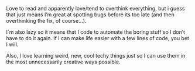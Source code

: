 Love to read and apparently love/tend to overthink everything, but i guess that just means I’m great at spotting bugs before its too late (and then overthinking the fix, of course...).  

I`m also lazy so it means that I code to automate the boring stuff so I don’t have to do it again. If I can make life easier with a few lines of code, you bet I will.  

Also, I love learning weird, new, cool techy things just so I can use them in the most unnecessarily creative ways possible.
